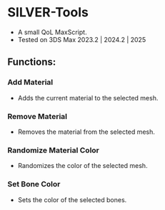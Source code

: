 # SILVER-Tools
- A small QoL MaxScript. 
- Tested on 3DS Max 2023.2 | 2024.2 | 2025

## Functions:

### Add Material
-  Adds the current material to the selected mesh.

### Remove Material
-  Removes the material from the selected mesh.

### Randomize Material Color
-  Randomizes the color of the selected mesh.

### Set Bone Color
- Sets the color of the selected bones.
